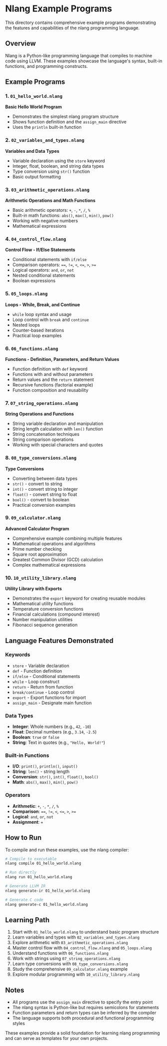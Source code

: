 # Nlang Example Programs

This directory contains comprehensive example programs demonstrating the features and capabilities of the nlang programming language.

## Overview

Nlang is a Python-like programming language that compiles to machine code using LLVM. These examples showcase the language's syntax, built-in functions, and programming constructs.

## Example Programs

### 1. `01_hello_world.nlang`
**Basic Hello World Program**
- Demonstrates the simplest nlang program structure
- Shows function definition and the `assign_main` directive
- Uses the `println` built-in function

### 2. `02_variables_and_types.nlang`
**Variables and Data Types**
- Variable declaration using the `store` keyword
- Integer, float, boolean, and string data types
- Type conversion using `str()` function
- Basic output formatting

### 3. `03_arithmetic_operations.nlang`
**Arithmetic Operations and Math Functions**
- Basic arithmetic operators: `+`, `-`, `*`, `/`, `%`
- Built-in math functions: `abs()`, `max()`, `min()`, `pow()`
- Working with negative numbers
- Mathematical expressions

### 4. `04_control_flow.nlang`
**Control Flow - If/Else Statements**
- Conditional statements with `if/else`
- Comparison operators: `==`, `!=`, `<`, `<=`, `>`, `>=`
- Logical operators: `and`, `or`, `not`
- Nested conditional statements
- Boolean expressions

### 5. `05_loops.nlang`
**Loops - While, Break, and Continue**
- `while` loop syntax and usage
- Loop control with `break` and `continue`
- Nested loops
- Counter-based iterations
- Practical loop examples

### 6. `06_functions.nlang`
**Functions - Definition, Parameters, and Return Values**
- Function definition with `def` keyword
- Functions with and without parameters
- Return values and the `return` statement
- Recursive functions (factorial example)
- Function composition and reusability

### 7. `07_string_operations.nlang`
**String Operations and Functions**
- String variable declaration and manipulation
- String length calculation with `len()` function
- String concatenation techniques
- String comparison operations
- Working with special characters and quotes

### 8. `08_type_conversions.nlang`
**Type Conversions**
- Converting between data types
- `str()` - convert to string
- `int()` - convert string to integer
- `float()` - convert string to float
- `bool()` - convert to boolean
- Practical conversion examples

### 9. `09_calculator.nlang`
**Advanced Calculator Program**
- Comprehensive example combining multiple features
- Mathematical operations and algorithms
- Prime number checking
- Square root approximation
- Greatest Common Divisor (GCD) calculation
- Complex mathematical expressions

### 10. `10_utility_library.nlang`
**Utility Library with Exports**
- Demonstrates the `export` keyword for creating reusable modules
- Mathematical utility functions
- Temperature conversion functions
- Financial calculations (compound interest)
- Number manipulation utilities
- Fibonacci sequence generation

## Language Features Demonstrated

### Keywords
- `store` - Variable declaration
- `def` - Function definition
- `if/else` - Conditional statements
- `while` - Loop construct
- `return` - Return from function
- `break/continue` - Loop control
- `export` - Export functions for import
- `assign_main` - Designate main function

### Data Types
- **Integer**: Whole numbers (e.g., `42`, `-10`)
- **Float**: Decimal numbers (e.g., `3.14`, `-2.5`)
- **Boolean**: `true` or `false`
- **String**: Text in quotes (e.g., `"Hello, World!"`)

### Built-in Functions
- **I/O**: `print()`, `println()`, `input()`
- **String**: `len()` - string length
- **Conversion**: `str()`, `int()`, `float()`, `bool()`
- **Math**: `abs()`, `max()`, `min()`, `pow()`

### Operators
- **Arithmetic**: `+`, `-`, `*`, `/`, `%`
- **Comparison**: `==`, `!=`, `<`, `<=`, `>`, `>=`
- **Logical**: `and`, `or`, `not`
- **Assignment**: `=`

## How to Run

To compile and run these examples, use the nlang compiler:

```bash
# Compile to executable
nlang compile 01_hello_world.nlang

# Run directly
nlang run 01_hello_world.nlang

# Generate LLVM IR
nlang generate-ir 01_hello_world.nlang

# Generate C code
nlang generate-c 01_hello_world.nlang
```

## Learning Path

1. Start with `01_hello_world.nlang` to understand basic program structure
2. Learn variables and types with `02_variables_and_types.nlang`
3. Explore arithmetic with `03_arithmetic_operations.nlang`
4. Master control flow with `04_control_flow.nlang` and `05_loops.nlang`
5. Understand functions with `06_functions.nlang`
6. Work with strings using `07_string_operations.nlang`
7. Learn type conversions with `08_type_conversions.nlang`
8. Study the comprehensive `09_calculator.nlang` example
9. Explore modular programming with `10_utility_library.nlang`

## Notes

- All programs use the `assign_main` directive to specify the entry point
- The nlang syntax is Python-like but requires semicolons for statements
- Function parameters and return types can be inferred by the compiler
- The language supports both procedural and functional programming styles

These examples provide a solid foundation for learning nlang programming and can serve as templates for your own projects.